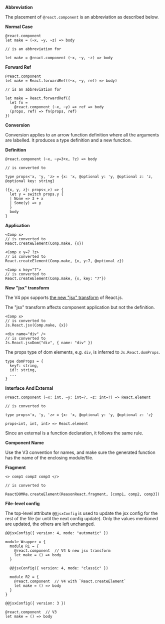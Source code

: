 **Abbreviation**

The placement of `@react.component` is an abbreviation as described below.

**Normal Case**

```rescript
@react.component
let make = (~x, ~y, ~z) => body

// is an abbreviation for

let make = @react.component (~x, ~y, ~z) => body
```

**Forward Ref**

```rescript
@react.component
let make = React.forwardRef((~x, ~y, ref) => body)

// is an abbreviation for

let make = React.forwardRef({
  let fn =
    @react.component (~x, ~y) => ref => body
  (props, ref) => fn(props, ref)
})
```

**Conversion**

Conversion applies to an arrow function definition where all the arguments are labelled.
It produces a type definition and a new function.

**Definition**

```rescript
@react.component (~x, ~y=3+x, ?z) => body

// is converted to

type props<'x, 'y, 'z> = {x: 'x, @optional y: 'y, @optional z: 'z, @optional key: string}

({x, y, z}: props<_>) => {
  let y = switch props.y {
  | None => 3 + x
  | Some(y) => y
  }
  body
}
```

**Application**

```rescript
<Comp x>
// is converted to
React.createElement(Comp.make, {x})

<Comp x y=7 ?z>
// is converted to
React.createElement(Comp.make, {x, y:7, @optional z})

<Comp x key="7">
// is converted to
React.createElement(Comp.make, {x, key: "7"})
```

**New "jsx" transform**

The V4 ppx supports [the new "jsx" transform](https://reactjs.org/blog/2020/09/22/introducing-the-new-jsx-transform.html) of React.js.

The "jsx" transform affects component application but not the definition.

```rescript
<Comp x>
// is converted to
Js.React.jsx(Comp.make, {x})
```

```rescript
<div name="div" />
// is converted to
Js.React.jsxDom("div", { name: "div" })
```

The props type of dom elements, e.g. `div`, is inferred to `Js.React.domProps`.

```rescript
type domProps = {
  key?: string,
  id?: string,
  ...
}
```

**Interface And External**

```rescript
@react.component (~x: int, ~y: int=?, ~z: int=?) => React.element

// is converted to

type props<'x, 'y, 'z> = {x: 'x, @optional y: 'y, @optional z: 'z}

props<int, int, int> => React.element
```

Since an external is a function declaration, it follows the same rule.

**Component Name**

Use the V3 convention for names, and make sure the generated
function has the name of the enclosing module/file.

**Fragment**

```rescript
<> comp1 comp2 comp3 </>

// is converted to

ReactDOMRe.createElement(ReasonReact.fragment, [comp1, comp2, comp3])
```

**File-level config**

The top-level attribute `@@jsxConfig` is used to update the jsx config for the rest of the file (or until the next config update). Only the values mentioned are updated, the others are left unchanged.

```rescript
@@jsxConfig({ version: 4, mode: "automatic" })

module Wrapper = {
  module R1 = {
    @react.component  // V4 & new jsx transform
    let make = () => body
  }

  @@jsxConfig({ version: 4, mode: "classic" })

  module R2 = {
    @react.component  // V4 with `React.createElement`
    let make = () => body
  }
}

@@jsxConfig({ version: 3 })

@react.component  // V3
let make = () => body
```
